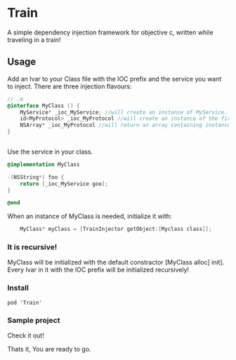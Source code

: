 Train
=====

A simple dependency injection framework for objective c, written while traveling in a train!

## Usage
Add an Ivar to your Class file with the IOC prefix and the service you want to inject.
There are three injection flavours:

```objectivec
// .m
@interface MyClass () {
    MyService* _ioc_MyService; //will create an instance of MyService.
    id<MyProtocol> _ioc_MyProtocol //will create an instance of the first class conforming to MyProtocol.
    NSArray* _ioc_MyProtocol //will return an array containing instances of all classes conforming to MyProtocol
}
    
```

Use the service in your class.

```objectivec
@implementation MyClass

-(NSString*) foo {
    return [_ioc_MyService goo];
}

@end
```

When an instance of MyClass is needed, initialize it with:

```objectivec
    MyClass* myClass = [TrainInjector getObject:[Myclass class]];
```

### It is recursive!

MyClass will be initialized with the default constractor [MyClass alloc] init]. Every Ivar in it with the IOC prefix will be initialized recursively!

### Install

```
pod 'Train'
```

### Sample project

Check it out!

Thats it, You are ready to go.
